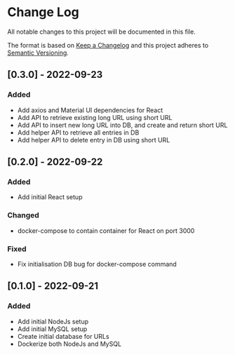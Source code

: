 
# Change Log
All notable changes to this project will be documented in this file.
 
The format is based on [Keep a Changelog](http://keepachangelog.com/)
and this project adheres to [Semantic Versioning](http://semver.org/).

## [0.3.0] - 2022-09-23
### Added
- Add axios and Material UI dependencies for React 
- Add API to retrieve existing long URL using short URL
- Add API to insert new long URL into DB, and create and return short URL
- Add helper API to retrieve all entries in DB
- Add helper API to delete entry in DB using short URL

## [0.2.0] - 2022-09-22
### Added
- Add initial React setup

### Changed
- docker-compose to contain container for React on port 3000

### Fixed
- Fix initialisation DB bug for docker-compose command

## [0.1.0] - 2022-09-21
### Added
- Add initial NodeJs setup
- Add initial MySQL setup
- Create initial database for URLs
- Dockerize both NodeJs and MySQL